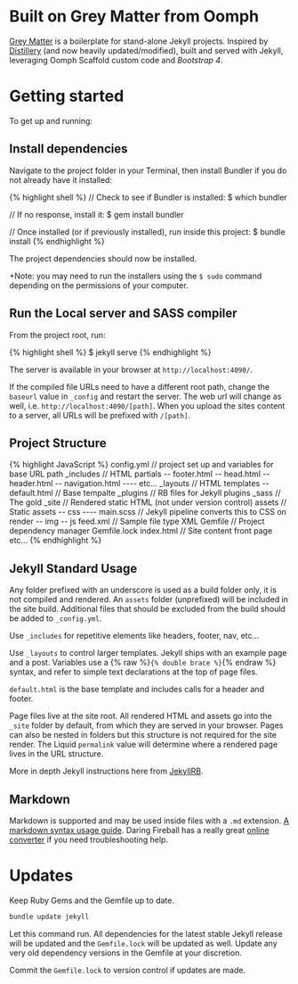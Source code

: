 # Built on Grey Matter from Oomph

[Grey Matter](https://github.com/oomphinc/oomph-grey-matter) is a boilerplate for 
stand-alone Jekyll projects. Inspired by [Distillery](https://github.com/thinkshout/distillery/tree/master/)
(and now heavily updated/modified), built and served with Jekyll, leveraging 
Oomph Scaffold custom code and *Bootstrap 4*.


# Getting started
To get up and running:


## Install dependencies
Navigate to the project folder in your Terminal, then install Bundler if you do
not already have it installed:

{% highlight shell %}
// Check to see if Bundler is installed:
$ which bundler

// If no response, install it:
$ gem install bundler

// Once installed (or if previously installed), run inside this project:
$ bundle install
{% endhighlight %}

The project dependencies should now be installed.

+Note: you may need to run the installers using the `$ sudo` command depending on
the permissions of your computer.


## Run the Local server and SASS compiler
From the project root, run: 

{% highlight shell %}
$ jekyll serve
{% endhighlight  %}

The server is available in your browser at `http://localhost:4090/`. 

If the compiled file URLs need to have a different root path, change the `baseurl`
value in  `_config` and restart the server. The web url will change as well,
i.e. `http://localhost:4090/[path]`. When you upload the sites content to a server,
all URLs will be prefixed with `/[path]`.

## Project Structure
{% highlight JavaScript %}
config.yml          // project set up and variables for base URL path
_includes           // HTML partials
-- footer.html
-- head.html
-- header.html
-- navigation.html
---- etc...
_layouts            // HTML templates
-- default.html     // Base tempalte
_plugins            // RB files for Jekyll plugins
_sass               // The gold
_site               // Rendered static HTML (not under version control)
assets              // Static assets
-- css
---- main.scss      // Jekyll pipeline converts this to CSS on render
-- img
-- js
feed.xml            // Sample file type XML
Gemfile             // Project dependency manager
Gemfile.lock
index.html          // Site content front page
etc...
{% endhighlight %}

## Jekyll Standard Usage
Any folder prefixed with an underscore is used as a build folder only, it is not
compiled and rendered. An `assets` folder (unprefixed) will be included in the
site build. Additional files that should be excluded from the build should be
added to `_config.yml`.

Use `_includes` for repetitive elements like headers, footer, nav, etc…

Use `_layouts` to control larger templates. Jekyll ships with an example page and
a post. Variables use a {% raw %}`{% double brace %}`{% endraw %} syntax, and
refer to simple text declarations at the top of page files. 

`default.html` is the base template and includes calls for a header and footer.

Page files live at the site root. All rendered HTML and assets go into the `_site`
folder by default, from which they are served in your browser. Pages can also be
nested in folders but this structure is not required for the site render. The
Liquid `permalink` value will determine where a rendered page lives in the URL
structure.

More in depth Jekyll instructions here from [JekyllRB](https://jekyllrb.com/).

## Markdown
Markdown is supported and may be used inside files with a `.md` extension. 
[A markdown syntax usage guide](https://github.com/fletcher/MultiMarkdown/blob/master/Documentation/Markdown%20Syntax.md).
Daring Fireball has a really great [online converter](http://daringfireball.net/projects/markdown/dingus)
if you need troubleshooting help.

# Updates
Keep Ruby Gems and the Gemfile up to date. 

```sh
bundle update jekyll
```

Let this command run. All dependencies for the latest stable Jekyll release will
be updated and the `Gemfile.lock` will be updated as well. Update any very old
dependency versions in the Gemfile at your discretion.

Commit the `Gemfile.lock` to version control if updates are made.
